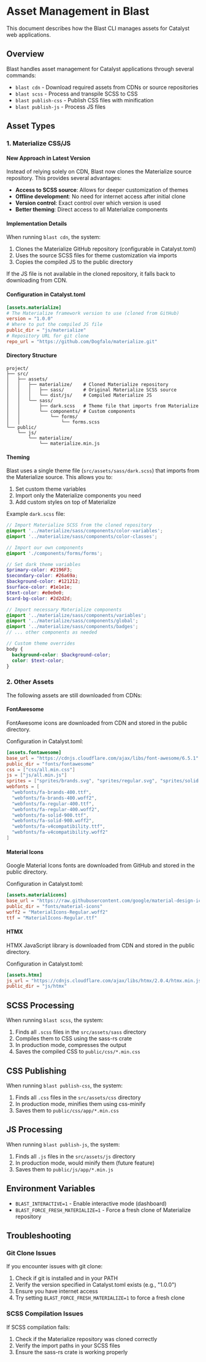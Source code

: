 # Asset Management in Blast

This document describes how the Blast CLI manages assets for Catalyst web applications.

## Overview

Blast handles asset management for Catalyst applications through several commands:

- `blast cdn` - Download required assets from CDNs or source repositories
- `blast scss` - Process and transpile SCSS to CSS
- `blast publish-css` - Publish CSS files with minification
- `blast publish-js` - Process JS files

## Asset Types

### 1. Materialize CSS/JS

#### New Approach in Latest Version

Instead of relying solely on CDN, Blast now clones the Materialize source repository. This provides several advantages:

- **Access to SCSS source**: Allows for deeper customization of themes
- **Offline development**: No need for internet access after initial clone
- **Version control**: Exact control over which version is used
- **Better theming**: Direct access to all Materialize components

#### Implementation Details

When running `blast cdn`, the system:

1. Clones the Materialize GitHub repository (configurable in Catalyst.toml)
2. Uses the source SCSS files for theme customization via imports
3. Copies the compiled JS to the public directory 

If the JS file is not available in the cloned repository, it falls back to downloading from CDN.

#### Configuration in Catalyst.toml

```toml
[assets.materialize]
# The Materialize framework version to use (cloned from GitHub)
version = "1.0.0"
# Where to put the compiled JS file
public_dir = "js/materialize"
# Repository URL for git clone
repo_url = "https://github.com/Dogfalo/materialize.git"
```

#### Directory Structure

```
project/
├── src/
│   ├── assets/
│   │   ├── materialize/    # Cloned Materialize repository
│   │   │   ├── sass/       # Original Materialize SCSS source
│   │   │   └── dist/js/    # Compiled Materialize JS
│   │   └── sass/
│   │       ├── dark.scss   # Theme file that imports from Materialize
│   │       └── components/ # Custom components
│   │           └── forms/
│   │               └── forms.scss
└── public/
    └── js/
        └── materialize/
            └── materialize.min.js
```

#### Theming

Blast uses a single theme file (`src/assets/sass/dark.scss`) that imports from the Materialize source. This allows you to:

1. Set custom theme variables
2. Import only the Materialize components you need
3. Add custom styles on top of Materialize

Example `dark.scss` file:

```scss
// Import Materialize SCSS from the cloned repository
@import '../materialize/sass/components/color-variables';
@import '../materialize/sass/components/color-classes';

// Import our own components
@import './components/forms/forms';

// Set dark theme variables
$primary-color: #2196F3;
$secondary-color: #26a69a;
$background-color: #121212;
$surface-color: #1e1e1e; 
$text-color: #e0e0e0;
$card-bg-color: #2d2d2d;

// Import necessary Materialize components
@import '../materialize/sass/components/variables';
@import '../materialize/sass/components/global';
@import '../materialize/sass/components/badges';
// ... other components as needed

// Custom theme overrides
body {
  background-color: $background-color;
  color: $text-color;
}
```

### 2. Other Assets

The following assets are still downloaded from CDNs:

#### FontAwesome

FontAwesome icons are downloaded from CDN and stored in the public directory.

Configuration in Catalyst.toml:
```toml
[assets.fontawesome]
base_url = "https://cdnjs.cloudflare.com/ajax/libs/font-awesome/6.5.1"
public_dir = "fonts/fontawesome"
css = ["css/all.min.css"]
js = ["js/all.min.js"]
sprites = ["sprites/brands.svg", "sprites/regular.svg", "sprites/solid.svg"]
webfonts = [
  "webfonts/fa-brands-400.ttf",
  "webfonts/fa-brands-400.woff2",
  "webfonts/fa-regular-400.ttf",
  "webfonts/fa-regular-400.woff2",
  "webfonts/fa-solid-900.ttf",
  "webfonts/fa-solid-900.woff2",
  "webfonts/fa-v4compatibility.ttf",
  "webfonts/fa-v4compatibility.woff2"
]
```

#### Material Icons

Google Material Icons fonts are downloaded from GitHub and stored in the public directory.

Configuration in Catalyst.toml:
```toml
[assets.materialicons]
base_url = "https://raw.githubusercontent.com/google/material-design-icons/master/font"
public_dir = "fonts/material-icons"
woff2 = "MaterialIcons-Regular.woff2"
ttf = "MaterialIcons-Regular.ttf"
```

#### HTMX

HTMX JavaScript library is downloaded from CDN and stored in the public directory.

Configuration in Catalyst.toml:
```toml
[assets.htmx]
js_url = "https://cdnjs.cloudflare.com/ajax/libs/htmx/2.0.4/htmx.min.js"
public_dir = "js/htmx"
```

## SCSS Processing

When running `blast scss`, the system:

1. Finds all `.scss` files in the `src/assets/sass` directory
2. Compiles them to CSS using the sass-rs crate
3. In production mode, compresses the output
4. Saves the compiled CSS to `public/css/*.min.css`

## CSS Publishing

When running `blast publish-css`, the system:

1. Finds all `.css` files in the `src/assets/css` directory
2. In production mode, minifies them using css-minify
3. Saves them to `public/css/app/*.min.css`

## JS Processing

When running `blast publish-js`, the system:

1. Finds all `.js` files in the `src/assets/js` directory
2. In production mode, would minify them (future feature)
3. Saves them to `public/js/app/*.min.js`

## Environment Variables

- `BLAST_INTERACTIVE=1` - Enable interactive mode (dashboard)
- `BLAST_FORCE_FRESH_MATERIALIZE=1` - Force a fresh clone of Materialize repository

## Troubleshooting

### Git Clone Issues

If you encounter issues with git clone:
1. Check if git is installed and in your PATH
2. Verify the version specified in Catalyst.toml exists (e.g., "1.0.0")
3. Ensure you have internet access
4. Try setting `BLAST_FORCE_FRESH_MATERIALIZE=1` to force a fresh clone

### SCSS Compilation Issues

If SCSS compilation fails:
1. Check if the Materialize repository was cloned correctly
2. Verify the import paths in your SCSS files
3. Ensure the sass-rs crate is working properly
